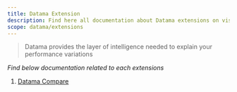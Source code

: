```yaml
---
title: Datama Extension
description: Find here all documentation about Datama extensions on visualization tools
scope: datama/extensions
---
```


> Datama provides the layer of intelligence needed to explain your performance variations

_Find below documentation related to each extensions_

1. [Datama Compare]({{site.url}}/{{site.baseurl}}/extensions/datama-compare/introduction.html)